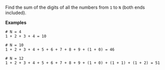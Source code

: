 Find the sum of the digits of all the numbers from `1` to `N` (both ends included).

**Examples**

    # N = 4
    1 + 2 + 3 + 4 = 10
    
    # N = 10
    1 + 2 + 3 + 4 + 5 + 6 + 7 + 8 + 9 + (1 + 0) = 46
    
    # N = 12
    1 + 2 + 3 + 4 + 5 + 6 + 7 + 8 + 9 + (1 + 0) + (1 + 1) + (1 + 2) = 51